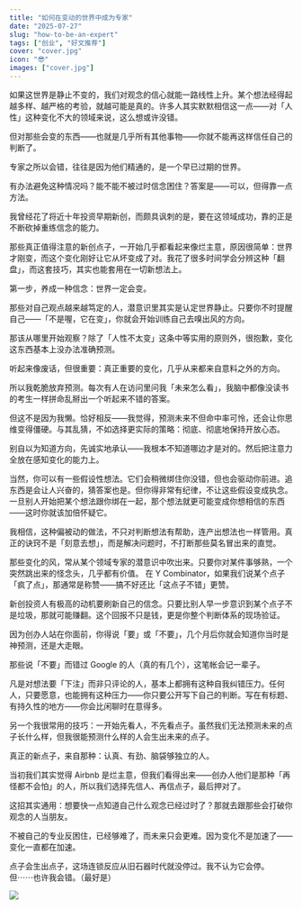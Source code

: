 ```yaml
---
title: "如何在变动的世界中成为专家"
date: "2025-07-27"
slug: "how-to-be-an-expert"
tags: ["创业", "好文推荐"]
cover: "cover.jpg"
icon: "😎"
images: ["cover.jpg"]
---
```

如果这世界是静止不变的，我们对观念的信心就能一路线性上升。某个想法经得起越多样、越严格的考验，就越可能是真的。许多人其实默默相信这一点——对「人性」这种变化不大的领域来说，这么想或许没错。



但对那些会变的东西——也就是几乎所有其他事物——你就不能再这样信任自己的判断了。



专家之所以会错，往往是因为他们精通的，是一个早已过期的世界。



有办法避免这种情况吗？能不能不被过时信念困住？答案是——可以，但得靠一点方法。



我曾经花了将近十年投资早期新创，而颇具讽刺的是，要在这领域成功，靠的正是不断砍掉重练信念的能力。



那些真正值得注意的新创点子，一开始几乎都看起来像烂主意，原因很简单：世界才刚变，而这个变化刚好让它从坏变成了对。我花了很多时间学会分辨这种「翻盘」，而这套技巧，其实也能套用在一切新想法上。



第一步，养成一种信念：世界一定会变。



那些对自己观点越来越笃定的人，潜意识里其实是认定世界静止。只要你不时提醒自己——「不是喔，它在变」，你就会开始训练自己去嗅出风的方向。



那该从哪里开始观察？除了「人性不太变」这条中等实用的原则外，很抱歉，变化这东西基本上没办法准确预测。



听起来像废话，但很重要：真正重要的变化，几乎从来都来自意料之外的方向。



所以我乾脆放弃预测。每次有人在访问里问我「未来怎么看」，我脑中都像没读书的考生一样拼命乱掰出一个听起来不错的答案。



但这不是因为我懒。恰好相反——我觉得，预测未来不但命中率可怜，还会让你思维变得僵硬。与其乱猜，不如选择更实际的策略：彻底、彻底地保持开放心态。



别自以为知道方向，先诚实地承认——我根本不知道哪边才是对的。然后把注意力全放在感知变化的能力上。



当然，你可以有一些假设性想法。它们会稍微绑住你没错，但也会驱动你前进。追东西是会让人兴奋的，猜答案也是。但你得非常有纪律，不让这些假设变成执念。
一旦别人开始把某个想法跟你绑在一起，那个想法就更可能变成你想相信的东西——这时你就该加倍怀疑它。



我相信，这种偏被动的做法，不只对判断想法有帮助，连产出想法也一样管用。真正的诀窍不是「刻意去想」，而是解决问题时，不打断那些莫名冒出来的直觉。



那些变化的风，常从某个领域专家的潜意识中吹出来。只要你对某件事够熟，一个突然跳出来的怪念头，几乎都有价值。
在 Y Combinator，如果我们说某个点子「疯了点」，那通常是称赞——搞不好还比「这点子不错」更赞。



新创投资人有极高的动机要刷新自己的信念。只要比别人早一步意识到某个点子不是垃圾，那就可能赚翻。这个回报不只是钱，更是你整个判断体系的现场验证。



因为创办人站在你面前，你得说「要」或「不要」，几个月后你就会知道你当时是神预测，还是大走眼。



那些说「不要」而错过 Google 的人（真的有几个），这笔帐会记一辈子。



凡是对想法要「下注」而非只评论的人，基本上都拥有这种自我纠错压力。任何人，只要愿意，也能拥有这种压力——你只要公开写下自己的判断。写在有标题、有持久性的地方——你会比闲聊时在意得多。



另一个我很常用的技巧：一开始先看人，不先看点子。虽然我们无法预测未来的点子长什么样，但我很能预测什么样的人会生出未来的点子。



真正的新点子，来自那种：认真、有劲、脑袋够独立的人。



当初我们其实觉得 Airbnb 是烂主意，但我们看得出来——创办人他们是那种「再怪都不会怕」的人，所以我们选择先信人、再信点子，最后押对了。



这招其实通用：想要快一点知道自己什么观念已经过时了？那就去跟那些会打破你观念的人当朋友。



不被自己的专业反困住，已经够难了，而未来只会更难。因为变化不是加速了——变化一直都在加速。



点子会生出点子，这场连锁反应从旧石器时代就没停过。我不认为它会停。
但⋯⋯也许我会错。（最好是）




![](https://prod-files-secure.s3.us-west-2.amazonaws.com/112d0858-5090-4d34-a606-b75eb8d65fd2/46476355-9cf3-4e99-9b7a-3531bc426380/1000202064.png?X-Amz-Algorithm=AWS4-HMAC-SHA256&X-Amz-Content-Sha256=UNSIGNED-PAYLOAD&X-Amz-Credential=ASIAZI2LB466SX5QFEBX%2F20250729%2Fus-west-2%2Fs3%2Faws4_request&X-Amz-Date=20250729T140051Z&X-Amz-Expires=3600&X-Amz-Security-Token=IQoJb3JpZ2luX2VjEHwaCXVzLXdlc3QtMiJHMEUCIHOKCib1G7zcYx%2BvgpycC%2FmDX3W1FNLIMBDzNTafCuyOAiEA4SovLYexr0SGva5CBxPUb46pitDkG3p144M2kgjEyosqiAQIpf%2F%2F%2F%2F%2F%2F%2F%2F%2F%2FARAAGgw2Mzc0MjMxODM4MDUiDLHKNDxArs6b%2Bsz1HSrcAzr%2BYJBqFo6IwpePseShU80aUmQOWucXJKlrwnHWA5QM3%2BjAc%2F%2BKKoLG7g0UBhWObEB5P77iLYjX8jaW6aaHf%2B2oi8EPP68vPvbvcjiokZy32i%2BvHUXGWxYe5ZvPIGhKnXFCNBI%2Fpup5IBm3GTB1oq0PkV2Exg9ML9E7JcKRlr%2BhnlilNkNaYAbqy4BjdfuDRPzL7nx%2Bt9xMNxrQ1QllPm5eEYGnV0sF7SohjuJQ3su7jvFsfC64fME0n3ykNtgKRhPkrBec8dfS18J2x7j5%2FF1WJRbLYS6DTbGs53oRIBuWKP8GQifYvXRl4ZDhTm6xBMRKkf98OAujdG8FivMQOxj73pUsDoxAvmTjlAVttpRshi0kh6rQtSv7Uu7U7VKiSzO3QbWv8jec7s2FeQDDsGHOyaRTixFR3eFOgbwrF4DprczKFY1ZQveRkTmLb7gf7Izyld0lPX%2FtWDWkd8CWz5yI6PWrSvzAVxWWoHQac5ijMsft5FC5yo9B1AhVt30LBuP6JCIMsHmgtwrUyYbeRxqqx%2BNsdnKasLU7giMcI65iVq0KO8Y8t4Sde8mPA%2FGSrc9%2BLkXB%2FGL2bCUlkHv7vvDROdfTPgad7rzqfwoijbcns1dYvf9A2r4ScIfqMKz1osQGOqUBaKsibn125vvxznc7hb3QWmHPwVpHSBLZ1aC0uWtKxD3XqZRxlBtIQsgahu6VeZLQBJEi2kFkKS3nAm%2FwxsuaemBPO2DynmKW%2BE12rM4xxHtmivXMZn2%2Fct9rN1Lo%2BEnAbxMwwJsGHn69sEGZD4%2B6C7EBxEsX21gnH6t2Rz%2BT2%2FA860Wn%2FfWQnytbceJGjipZMGh50qtVffE%2BZbtrZtyHalniQpYj&X-Amz-Signature=a2ca80dc0d09d14993c6f8e9139413aa4b6263a25b19fe58ee1a07f422ed55fb&X-Amz-SignedHeaders=host&x-amz-checksum-mode=ENABLED&x-id=GetObject)

